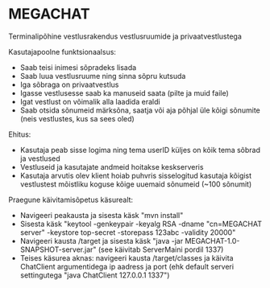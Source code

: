 # MEGACHAT
Terminalipõhine vestlusrakendus vestlusruumide ja privaatvestlustega
 
Kasutajapoolne funktsionaalsus:
* Saab teisi inimesi sõpradeks lisada
* Saab luua vestlusruume ning sinna sõpru kutsuda
* Iga sõbraga on privaatvestlus
* Igasse vestlusesse saab ka manuseid saata (pilte ja muid faile)
* Igat vestlust on võimalik alla laadida eraldi
* Saab otsida sõnumeid märksõna, saatja või aja põhjal üle kõigi sõnumite (neis vestlustes, kus sa sees oled)

Ehitus:
* Kasutaja peab sisse logima ning tema userID küljes on kõik tema sõbrad ja vestlused
* Vestluseid ja kasutajate andmeid hoitakse keskserveris
* Kasutaja arvutis olev klient hoiab puhvris sisselogitud kasutaja kõigist vestlustest mõistliku koguse kõige uuemaid sõnumeid (~100 sõnumit)

Praegune käivitamisõpetus käsurealt:
* Navigeeri peakausta ja sisesta käsk "mvn install"
* Sisesta käsk "keytool -genkeypair -keyalg RSA -dname "cn=MEGACHAT server" -keystore top-secret -storepass 123abc -validity 20000"
* Navigeeri kausta /target ja sisesta käsk "java -jar MEGACHAT-1.0-SNAPSHOT-server.jar" (see käivitab ServerMaini pordil 1337)
* Teises käsurea aknas: navigeeri kausta /target/classes ja käivita ChatClient argumentidega ip aadress ja port (ehk default serveri settingutega "java ChatClient 127.0.0.1 1337")
